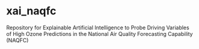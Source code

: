 # xai_naqfc
Repository for Explainable Artificial Intelligence to Probe Driving Variables of High Ozone Predictions in the National Air Quality Forecasting Capability (NAQFC)

